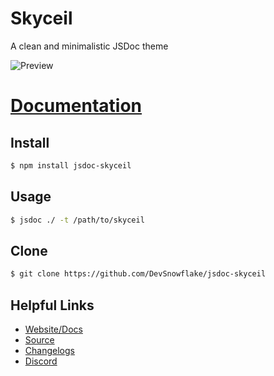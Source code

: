 # Skyceil

A clean and minimalistic JSDoc theme

![Preview](https://jsdoc.snowflakedev.org/images/main.png)

# [Documentation](https://jsdoc.snowflakedev.org)

## Install
```bash
$ npm install jsdoc-skyceil
```

## Usage
```bash
$ jsdoc ./ -t /path/to/skyceil
```

## Clone
```bash
$ git clone https://github.com/DevSnowflake/jsdoc-skyceil
```

## Helpful Links

* [Website/Docs](https://jsdoc.snowflakedev.org)
* [Source](https://github.com/DevSnowflake/jsdoc-skyceil)
* [Changelogs](https://github.com/DevSnowflake/jsdoc-skyceil/blob/master/changelogs.md)
* [Discord](https://snowflakedev.org/discord)
